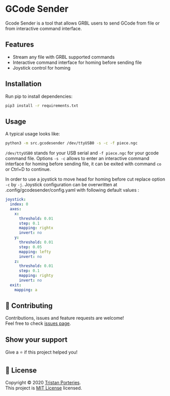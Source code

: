# GCode Sender

Gcode Sender is a tool that allows GRBL users to send GCode from file or from interactive command interface.

## Features

* Stream any file with GRBL supported commands
* Interactive command interface for homing before sending file
* Joystick control for homing

## Installation

Run pip to install dependencies:

```sh
pip3 install -r requirements.txt
```

## Usage

A typical usage looks like:
```sh
python3 -m src.gcodesender /dev/ttyUSB0 -s -c -f piece.ngc
```

`/dev/ttyUSB0` stands for your USB serial and `-f piece.ngc` for your gcode command file. Options `-s -c` allows to enter an interactive command interface for homing before sending file, it can be exited with command `co` or Ctrl+D to continue.

In order to use a joystick to move head for homing before cut replace option `-c` by `-j`. Joystick configuration can be overwritten at .config/gcodesender/config.yaml with following default values :

```yaml
joystick:
  index: 0
  axes:
    x:
      threshold: 0.01
      step: 0.1
      mapping: rightx
      invert: no
    y:
      threshold: 0.01
      step: 0.05
      mapping: lefty
      invert: no
    z:
      threshold: 0.01
      step: 0.1
      mapping: righty
      invert: no
  exit:
    mapping: a
```

## 🤝 Contributing

Contributions, issues and feature requests are welcome!<br />Feel free to check [issues page](https://github.com/panzergame/gcodesender/issues). 

## Show your support

Give a ⭐️ if this project helped you!

## 📝 License

Copyright © 2020 [Tristan Porteries](https://github.com/panzergame).<br />
This project is [MIT License](https://github.com/panzergame/gcodesender/blob/master/LICENSE.md) licensed.
